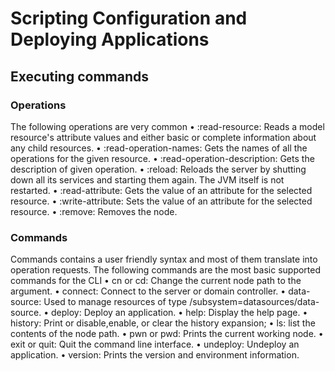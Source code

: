 # Scripting Configuration and Deploying Applications

## Executing commands

### Operations
The following operations are very common
• :read-resource: Reads a model resource's attribute values and either basic or complete
information about any child resources.
• :read-operation-names: Gets the names of all the operations for the given resource.
• :read-operation-description: Gets the description of given operation.
• :reload: Reloads the server by shutting down all its services and starting them again. The JVM
itself is not restarted.
• :read-attribute: Gets the value of an attribute for the selected resource.
• :write-attribute: Sets the value of an attribute for the selected resource.
• :remove: Removes the node.

### Commands
Commands contains a user friendly syntax and most of them translate into operation requests.
The following commands are the most basic supported commands for the CLI
• cn or cd: Change the current node path to the argument.
• connect: Connect to the server or domain controller.
• data-source: Used to manage resources of type /subsystem=datasources/data-source.
• deploy: Deploy an application.
• help: Display the help page.
• history: Print or disable,enable, or clear the history expansion;
• ls: list the contents of the node path.
• pwn or pwd: Prints the current working node.
• exit or quit: Quit the command line interface.
• undeploy: Undeploy an application.
• version: Prints the version and environment information.
